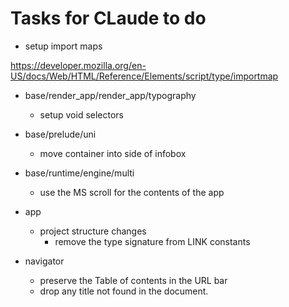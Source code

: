 # Tasks for CLaude to do

- setup import maps

https://developer.mozilla.org/en-US/docs/Web/HTML/Reference/Elements/script/type/importmap

- base/render_app/render_app/typography
    - setup void selectors

- base/prelude/uni
    - move container into side of infobox

- base/runtime/engine/multi
    - use the MS scroll for the contents of the app

- app
    - project structure changes
        - remove the type signature from LINK constants

- navigator
    - preserve the Table of contents in the URL bar
    - drop any title not found in the document.

